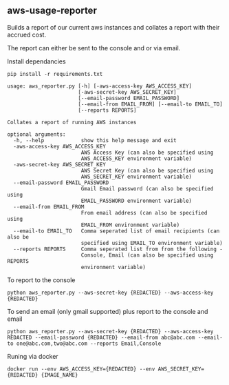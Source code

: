 aws-usage-reporter
------------------

Builds a report of our current aws instances and collates a report with their accrued cost.

The report can either be sent to the console and or via email.

Install dependancies

```
pip install -r requirements.txt
```

```
usage: aws_reporter.py [-h] [-aws-access-key AWS_ACCESS_KEY]
                       [-aws-secret-key AWS_SECRET_KEY]
                       [--email-password EMAIL_PASSWORD]
                       [--email-from EMAIL_FROM] [--email-to EMAIL_TO]
                       [--reports REPORTS]

Collates a report of running AWS instances

optional arguments:
  -h, --help            show this help message and exit
  -aws-access-key AWS_ACCESS_KEY
                        AWS Access Key (can also be specified using
                        AWS_ACCESS_KEY environment variable)
  -aws-secret-key AWS_SECRET_KEY
                        AWS Secret Key (can also be specified using
                        AWS_SECRET_KEY environment variable)
  --email-password EMAIL_PASSWORD
                        Gmail Email password (can also be specified using
                        EMAIL_PASSWORD environment variable)
  --email-from EMAIL_FROM
                        From email address (can also be specified using
                        EMAIL_FROM environment variable)
  --email-to EMAIL_TO   Comma seperated list of email recipients (can also be
                        specified using EMAIL_TO environment variable)
  --reports REPORTS     Comma seperated list from from the following -
                        Console, Email (can also be specified using REPORTS
                        environment variable)
```

To report to the console

```
python aws_reporter.py --aws-secret-key {REDACTED} --aws-access-key {REDACTED}
```

To send an email (only gmail supported) plus report to the console and email

```
python aws_reporter.py --aws-secret-key {REDACTED} --aws-access-key REDACTED --email-password {REDACTED} --email-from abc@abc.com --email-to one@abc.com,two@abc.com --reports Email,Console
```

Runing via docker

```
docker run --env AWS_ACCESS_KEY={REDACTED} --env AWS_SECRET_KEY={REDACTED} {IMAGE_NAME}
```
